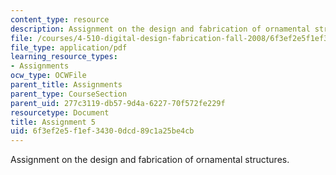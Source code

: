 ```yaml
---
content_type: resource
description: Assignment on the design and fabrication of ornamental structures.
file: /courses/4-510-digital-design-fabrication-fall-2008/6f3ef2e5f1ef34300dcd89c1a25be4cb_assn5.pdf
file_type: application/pdf
learning_resource_types:
- Assignments
ocw_type: OCWFile
parent_title: Assignments
parent_type: CourseSection
parent_uid: 277c3119-db57-9d4a-6227-70f572fe229f
resourcetype: Document
title: Assignment 5
uid: 6f3ef2e5-f1ef-3430-0dcd-89c1a25be4cb
---
```

Assignment on the design and fabrication of ornamental structures.

